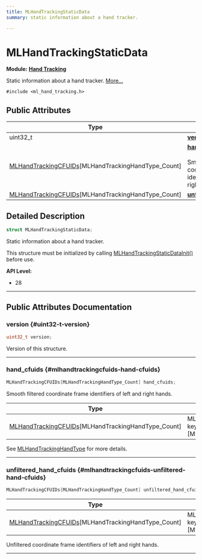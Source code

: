 ```yaml
---
title: MLHandTrackingStaticData
summary: static information about a hand tracker. 

---
```


# MLHandTrackingStaticData

**Module:** **[Hand Tracking](/versioned_docs/version-31-Aug-2023/api-ref/api/Modules/group___hand_tracking/group___hand_tracking.md)**



Static information about a hand tracker.  [More...](#detailed-description)


`#include <ml_hand_tracking.h>`

## Public Attributes

| Type           | Name           |
| -------------- | -------------- |
| uint32_t | **[version](/versioned_docs/version-31-Aug-2023/api-ref/api/Modules/group___hand_tracking/struct_m_l_hand_tracking_static_data.md#uint32-t-version)**  |
| [MLHandTrackingCFUIDs](/versioned_docs/version-31-Aug-2023/api-ref/api/Modules/group___hand_tracking/struct_m_l_hand_tracking_c_f_u_i_ds.md)[MLHandTrackingHandType_Count] | **[hand_cfuids](/versioned_docs/version-31-Aug-2023/api-ref/api/Modules/group___hand_tracking/struct_m_l_hand_tracking_static_data.md#mlhandtrackingcfuids-hand-cfuids)** <br></br>Smooth filtered coordinate frame identifiers of left and right hands.  |
| [MLHandTrackingCFUIDs](/versioned_docs/version-31-Aug-2023/api-ref/api/Modules/group___hand_tracking/struct_m_l_hand_tracking_c_f_u_i_ds.md)[MLHandTrackingHandType_Count] | **[unfiltered_hand_cfuids](/versioned_docs/version-31-Aug-2023/api-ref/api/Modules/group___hand_tracking/struct_m_l_hand_tracking_static_data.md#mlhandtrackingcfuids-unfiltered-hand-cfuids)**  |

## Detailed Description

```cpp
struct MLHandTrackingStaticData;
```

Static information about a hand tracker. 

This structure must be initialized by calling [MLHandTrackingStaticDataInit()](/versioned_docs/version-31-Aug-2023/api-ref/api/Modules/group___hand_tracking/group___hand_tracking.md#void-mlhandtrackingstaticdatainit) before use.




**API Level:**
  * 28




-----------
## Public Attributes Documentation

### version {#uint32-t-version}

```cpp
uint32_t version;
```


Version of this structure. 





-----------

### hand_cfuids {#mlhandtrackingcfuids-hand-cfuids}

```cpp
MLHandTrackingCFUIDs[MLHandTrackingHandType_Count] hand_cfuids;
```

Smooth filtered coordinate frame identifiers of left and right hands. 


| Type | Description |
|--|--|
| [MLHandTrackingCFUIDs](/versioned_docs/version-31-Aug-2023/api-ref/api/Modules/group___hand_tracking/struct_m_l_hand_tracking_c_f_u_i_ds.md)[MLHandTrackingHandType_Count] | MLCoordinateFrameUIDs for the keypoints. [MLHandTrackingHandType_Count] |


See [MLHandTrackingHandType](/versioned_docs/version-31-Aug-2023/api-ref/api/Modules/group___hand_tracking/group___hand_tracking.md#enum-mlhandtrackinghandtype) for more details. 





-----------

### unfiltered_hand_cfuids {#mlhandtrackingcfuids-unfiltered-hand-cfuids}

```cpp
MLHandTrackingCFUIDs[MLHandTrackingHandType_Count] unfiltered_hand_cfuids;
```



| Type | Description |
|--|--|
| [MLHandTrackingCFUIDs](/versioned_docs/version-31-Aug-2023/api-ref/api/Modules/group___hand_tracking/struct_m_l_hand_tracking_c_f_u_i_ds.md)[MLHandTrackingHandType_Count] | MLCoordinateFrameUIDs for the keypoints. [MLHandTrackingHandType_Count] |


Unfiltered coordinate frame identifiers of left and right hands. 





-----------


